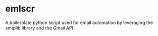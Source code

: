 # emlscr
A boilerplate python script used for email automation by leveraging the smtplib library and the Gmail API.

